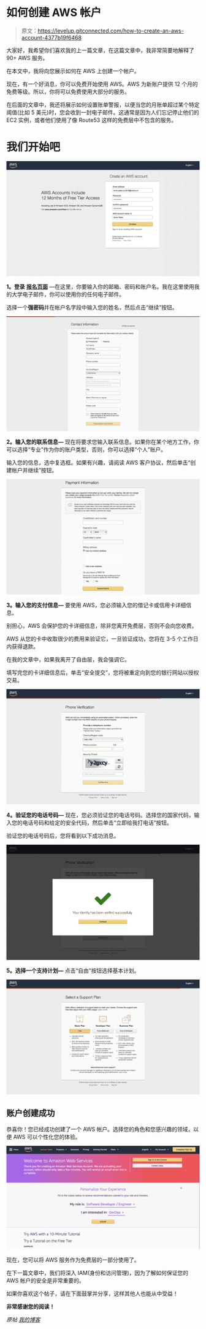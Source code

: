 # 如何创建 AWS 帐户

> 原文：<https://levelup.gitconnected.com/how-to-create-an-aws-account-4377b19f6468>

大家好，我希望你们喜欢我的上一篇文章，在这篇文章中，我非常简要地解释了 90+ AWS 服务。

在本文中，我将向您展示如何在 AWS 上创建一个帐户。

现在，有一个好消息，你可以免费开始使用 AWS。AWS 为新账户提供 12 个月的免费等级。所以，你将可以免费使用大部分的服务。

在后面的文章中，我还将展示如何设置账单警报，以便当您的月账单超过某个特定阈值(比如 5 美元)时，您会收到一封电子邮件。这通常是因为人们忘记停止他们的 EC2 实例，或者他们使用了像 Route53 这样的免费层中不包含的服务。

# 我们开始吧

![](img/14de666e0e61c9ffd26addceee3ba35b.png)

**1。登录** [**报名页面**](https://portal.aws.amazon.com/billing/signup#/start) —在这里，你要输入你的邮箱、密码和账户名。我在这里使用我的大学电子邮件，你可以使用你的任何电子邮件。

选择一个**强密码**并在帐户名字段中输入您的姓名，然后点击“继续”按钮。

![](img/ed3f621200ba5133208b9cd1f6518bdf.png)

**2。输入您的联系信息—** 现在将要求您输入联系信息。如果你在某个地方工作，你可以选择“专业”作为你的账户类型，否则，你可以选择“个人”账户。

输入您的信息，选中复选框。如果有兴趣，请阅读 AWS 客户协议，然后单击“创建帐户并继续”按钮。

![](img/53fe6270cfdd0bd628f0c6d8d84887d4.png)

**3。输入您的支付信息—** 要使用 AWS，您必须输入您的借记卡或信用卡详细信息。

别担心，AWS 会保护您的卡详细信息，除非您离开免费层，否则不会向您收费。

AWS 从您的卡中收取很少的费用来验证它，一旦验证成功，您将在 3-5 个工作日内获得退款。

在我的文章中，如果我离开了自由层，我会强调它。

填写完您的卡详细信息后，单击“安全提交”，您将被重定向到您的银行网站以授权交易。

![](img/646ca9f8ec30b19bad08617be12d21bb.png)

**4。验证您的电话号码—** 现在，您必须验证您的电话号码。选择您的国家代码，输入您的电话号码和给定的安全代码，然后单击“立即给我打电话”按钮。

验证您的电话号码后，您将看到以下成功消息。

![](img/1fcb67b244311d7a3bc2490888462efd.png)

**5。选择一个支持计划—** 点击“自由”按钮选择基本计划。

![](img/098d91d1b8f4fc27b17a491efe678965.png)

## **账户创建成功**

恭喜你！您已经成功创建了一个 AWS 帐户。选择您的角色和您感兴趣的领域，以便 AWS 可以个性化您的体验。

![](img/ab3281998322688c70ea94ce790683eb.png)

现在，您可以将 AWS 服务作为免费层的一部分使用了。

在下一篇文章中，我们将深入 IAM(身份和访问管理)，因为了解如何保证您的 AWS 帐户的安全是非常重要的。

如果你喜欢这个帖子，请在下面鼓掌并分享，这样其他人也能从中受益！

**非常感谢您的阅读！**

*原帖* [*我的博客*](https://kunalyadav.me)